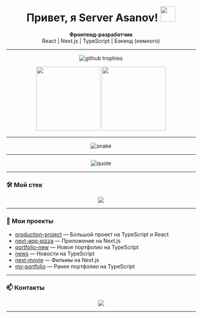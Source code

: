 <!-- Приветствие с анимацией -->
<h1 align="center">
  Привет, я Server Asanov! <img src="https://media.giphy.com/media/hvRJCLFzcasrR4ia7z/giphy.gif" width="40"/>
</h1>

<p align="center">
  <b>Фронтенд-разработчик</b> <br/>
  React | Next.js | TypeScript | Бэкенд (немного)
</p>

---

<!-- Гитхаб трофеи -->
<p align="center">
  <img src="https://github-profile-trophy.vercel.app/?username=Server-1205&theme=radical&margin-w=10&margin-h=10" alt="github trophies"/>
</p>

<!-- GitHub Stats -->
<p align="center">
  <img src="https://github-readme-stats.vercel.app/api?username=Server-1205&show_icons=true&theme=radical" height="170"/>
  <img src="https://github-readme-stats.vercel.app/api/top-langs/?username=Server-1205&layout=compact&theme=radical" height="170"/>
</p>

---

<!-- GitHub Snake Animation -->
<p align="center">
  <img src="https://github.com/Server-1205/Server-1205/blob/output/github-contribution-grid-snake.svg" alt="snake"/>
</p>

---

<!-- Мотивационная цитата -->
<p align="center">
  <img src="https://readme-quote.vercel.app/api?theme=radical&quote=Создавай, а не жди идеального момента!" alt="quote"/>
</p>

---

### 🛠 Мой стек

<p align="center">
  <img src="https://skillicons.dev/icons?i=react,nextjs,typescript,javascript,nodejs,html,css,figma,git" />
</p>

---

### 🚀 Мои проекты

- [production-project](https://github.com/Server-1205/production-project) — Большой проект на TypeScript и React
- [next-app-pizza](https://github.com/Server-1205/next-app-pizza) — Приложение на Next.js
- [portfolio-new](https://github.com/Server-1205/portfolio-new) — Новое портфолио на TypeScript
- [news](https://github.com/Server-1205/news) — Новости на TypeScript
- [next-movie](https://github.com/Server-1205/next-movie) — Фильмы на Next.js
- [my-portfolio](https://github.com/Server-1205/my-portfolio) — Ранее портфолио на TypeScript

---

### 📫 Контакты

<p align="center">
  <a href="mailto:your.email@example.com"><img src="https://img.shields.io/badge/-Email-c14438?style=for-the-badge&logo=Gmail&logoColor=white"/></a>
  <!-- Добавьте ссылки на Telegram, LinkedIn, сайт -->
</p>

---

<p align="center">
  <img src="https://komarev.com/ghpvc/?username=Server-1205&style=flat-square&color=blue" alt=""/>
</p>
